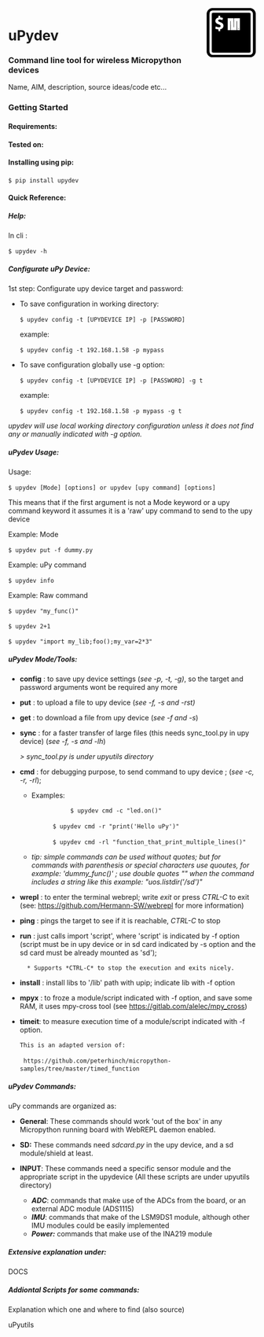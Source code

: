 <img align="right" width="100" height="100" src="uPydevlogo.png">

# uPydev

### Command line tool for wireless Micropython devices

Name, AIM, description, source ideas/code etc...

### Getting Started



#### Requirements:



#### Tested on:



#### Installing using pip:

`$ pip install upydev`

#### Quick Reference:

##### Help:

In cli :

`$ upydev -h`

##### Configurate uPy Device:

1st step: Configurate upy device target and password:

- To save configuration in working directory:

  `$ upydev config -t [UPYDEVICE IP] -p [PASSWORD]`

  example:

  `$ upydev config -t 192.168.1.58 -p mypass`

* To save configuration globally use -g option:

  `$ upydev config -t [UPYDEVICE IP] -p [PASSWORD] -g t`

  example:

  `$ upydev config -t 192.168.1.58 -p mypass -g t`

 *upydev will use local working directory configuration unless it does not find any or manually indicated with -g option.*

##### uPydev Usage:

Usage:

`$ upydev [Mode] [options] or upydev [upy command] [options]`

This means that if the first argument is not a Mode keyword or a
upy command keyword it assumes it is a 'raw' upy command to send to the upy device

Example: Mode

`$ upydev put -f dummy.py`

Example: uPy command

`$ upydev info`

Example: Raw command

`$ upydev "my_func()"`

`$ upydev 2+1`

`$ upydev "import my_lib;foo();my_var=2*3"`

##### uPydev Mode/Tools:

- **config** : to save upy device settings (*see -p, -t, -g)*,
            so the target and password arguments wont be required any more

- **put** : to upload a file to upy device (*see -f, -s and -rst)*

- **get** : to download a file from upy device (*see -f and -s*)

- **sync** : for a faster transfer of large files
    (this needs sync_tool.py in upy device) (*see -f, -s and -lh*)

    *> sync_tool.py is under upyutils directory*

- **cmd** : for debugging purpose, to send command to upy device ; (*see -c, -r, -rl*);

   - Examples:
   
       				$ upydev cmd -c "led.on()"
        
               $ upydev cmd -r "print('Hello uPy')"
        
               $ upydev cmd -rl "function_that_print_multiple_lines()"

    * *tip: simple commands can be used without quotes;*
        *but for commands with parenthesis or special characters use quoutes,*
        *for example: 'dummy_func()' ; use double quotes "" when the command*
        *includes a string like this example: "uos.listdir('/sd')"*

- **wrepl** : to enter the terminal webrepl; write *exit* or press *CTRL-C* to exit
        (see: https://github.com/Hermann-SW/webrepl for more information)

- **ping** : pings the target to see if it is reachable, *CTRL-C* to stop

- **run** : just calls import 'script', where 'script' is indicated by -f option
        (script must be in upy device or in sd card indicated by -s option
        and the sd card must be already mounted as 'sd');

        * Supports *CTRL-C* to stop the execution and exits nicely.

- **install** : install libs to '/lib' path with upip; indicate lib with -f option

- **mpyx** : to froze a module/script indicated with -f option, and save some RAM,
         it uses mpy-cross tool (see https://gitlab.com/alelec/mpy_cross)

- **timeit**: to measure execution time of a module/script indicated with -f option.

      This is an adapted version of:
        
       https://github.com/peterhinch/micropython-samples/tree/master/timed_function

##### uPydev Commands:

uPy commands are organized as:

* **General**: These commands should work 'out of the box' in any Micropython running board with WebREPL daemon enabled.

* **SD:** These commands need *sdcard.py* in the upy device, and a sd module/shield at least.

* **INPUT**: These commands need a specific sensor module and the appropriate script in the upydevice (All these scripts are under upyutils directory)

  * ***ADC***: commands that make use of the ADCs from the board, or an external ADC module (ADS1115)
  * ***IMU***: commands that make of the LSM9DS1 module, although other IMU modules could be easily implemented
  * ***Power:*** commands that make use of the INA219 module

  

##### Extensive explanation under:

DOCS

##### Addiontal Scripts for some commands:

Explanation which one and where to find (also source)

uPyutils
